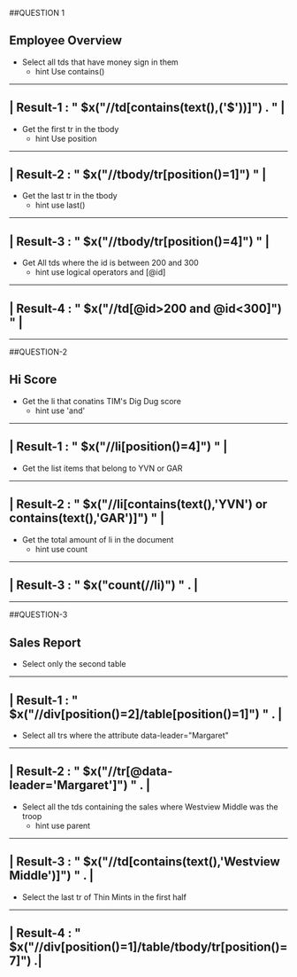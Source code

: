 ##QUESTION 1 
## Employee Overview
- Select all tds that have money sign in them
  - hint Use contains()
---------------------------------------------------------------------------------
|         Result-1 : "  $x("//td[contains(text(),('$'))]") .  "                  |
---------------------------------------------------------------------------------

- Get the first tr in the tbody
  - hint Use position
---------------------------------------------------------------------------------
|          Result-2 : "  $x("//tbody/tr[position()=1]")  "                       |
---------------------------------------------------------------------------------

- Get the last tr in the tbody
  - hint use last()
---------------------------------------------------------------------------------
|          Result-3 : "  $x("//tbody/tr[position()=4]")  "                       |
---------------------------------------------------------------------------------

- Get All tds where the id is between 200 and 300
  - hint use logical operators and [@id]
---------------------------------------------------------------------------------
|         Result-4 : "  $x("//td[@id>200 and @id<300]")  "                       |
---------------------------------------------------------------------------------


----------------------------------------------------------------------------------------------------------------


##QUESTION-2
## Hi Score
- Get the li that conatins TIM's Dig Dug score
  - hint use 'and'

---------------------------------------------------------------------------------
|         Result-1 : "  $x("//li[position()=4]")  "                             |
---------------------------------------------------------------------------------

- Get the list items that belong to YVN or GAR

---------------------------------------------------------------------------------------------
|         Result-2 : "  $x("//li[contains(text(),'YVN') or contains(text(),'GAR')]")  "     |
---------------------------------------------------------------------------------------------

- Get the total amount of li in the document
  - hint use count

---------------------------------------------------------------------------------
|         Result-3 : "  $x("count(//li)")  " .                                  |
---------------------------------------------------------------------------------


----------------------------------------------------------------------------------------------------------------

##QUESTION-3
## Sales Report
- Select only the second table

---------------------------------------------------------------------------------
|         Result-1 : "  $x("//div[position()=2]/table[position()=1]")  " .      |
---------------------------------------------------------------------------------

- Select all trs where the attribute data-leader="Margaret"

---------------------------------------------------------------------------------
|         Result-2 : "  $x("//tr[@data-leader='Margaret']")  " .                |
---------------------------------------------------------------------------------

- Select all the tds containing the sales where Westview Middle was the troop
  - hint use parent

---------------------------------------------------------------------------------
|         Result-3 : "  $x("//td[contains(text(),'Westview Middle')]")  " .     |
---------------------------------------------------------------------------------

- Select the last tr of Thin Mints in the first half

---------------------------------------------------------------------------------
|         Result-4 : "  $x("//div[position()=1]/table/tbody/tr[position()=7]") .|
---------------------------------------------------------------------------------
